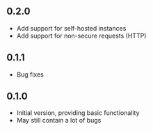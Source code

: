 ## 0.2.0
- Add support for self-hosted instances
- Add support for non-secure requests (HTTP)

## 0.1.1
- Bug fixes

## 0.1.0

- Initial version, providing basic functionality
- May still contain a lot of bugs
